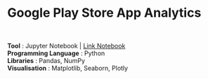 # Google Play Store App Analytics
<br>

**Tool** : Jupyter Notebook | [Link Notebook](https://nbviewer.org/github/AmmanSajid1/Google-Play-Store-App-Analytics/blob/main/Google%20Play%20Store%20App%20Analytics.ipynb)<br>
**Programming Language** : Python <br>
**Libraries** : Pandas, NumPy <br>
**Visualisation** : Matplotlib, Seaborn, Plotly<br>
<br>
<br>

